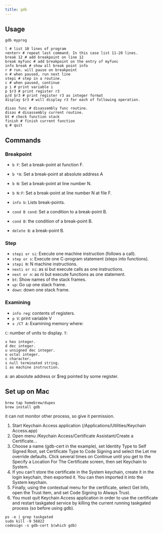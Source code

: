 ```yaml
---
title: gdb
---
```


Usage
-----

```
gdb myprog
```

```
l # list 10 lines of program
<enter> # repeat last command. In this case list 11-20 lines.
break 12 # add breakpoint on line 12
break myfunc # add breakpoint on the entry of myfunc
info break # show all break point info
r # run. will pause on breakpoint
n # when paused, run next line
stepi # step in a routine.
c # when paused, continue
p i # print variable i
p $r3 # print register r3
p/d $r3 # print register r3 as integer format
display $r3 # will display r3 for each of following operation.

disas func # disassembly func routine.
disas # disassembly current routine.
bt # check function stack
finish # finish current function
q # quit
```

Commands
-------

### Breakpoint

* `b F`: Set a break-point at function F.
* `b *A`: Set a break-point at absolute address A
* `b N`: Set a break-point at line number N.
* `b N:F`: Set a break-point at line number N at file F.

* `info b`: Lists break-points.
* `cond B cond`: Set a condition to a break-point B.
* `cond B`: the condition of a break-point B.
* `delete B`: a break-point B.

### Step

* `stepi or si`: Execute one machine instruction (follows a call).
* `step or s`: Execute one C-program statement (steps into functions).
* `stepi N`: N machine instructions.
* `nexti or ni`: as si but execute calls as one instructions.
* `next or n`: as ni but execute functions as one statement.
* `bt`: Show names of the stack frames.
* `up`: Go up one stack frame.
* `down`: down one stack frame.

### Examining

* `info reg`: contents of registers.
* `p V`: print variable V
* `x /CT A`: Examining memory where:

`C`: number of units to display.
`T`:

```
x hex integer.
d dec integer.
u unsigned dec integer.
o octal integer.
c character.
s null terminated string.
i as machine instruction.
```

`A`: an absolute address or $reg pointed by some register.


Set up on Mac
-------------

```
brew tap homebrew/dupes
brew install gdb
```

it can not monitor other process, so give it permission.

1. Start Keychain Access application (/Applications/Utilities/Keychain Access.app)
2. Open menu /Keychain Access/Certificate Assistant/Create a Certificate...
3. Choose a name (gdb-cert in the example), set Identity Type to Self Signed Root, set Certificate Type to Code Signing and select the Let me override defaults. Click several times on Continue until you get to the Specify a Location For The Certificate screen, then set Keychain to System.
4. If you can't store the certificate in the System keychain, create it in the login keychain, then exported it. You can then imported it into the System keychain.
5. Finally, using the contextual menu for the certificate, select Get Info, open the Trust item, and set Code Signing to Always Trust.
6. You must quit Keychain Access application in order to use the certificate and restart taskgated service by killing the current running taskgated process (so before using gdb).

```
ps -e | grep taskgated
sudo kill -9 56822
codesign -s gdb-cert $(which gdb)
```
